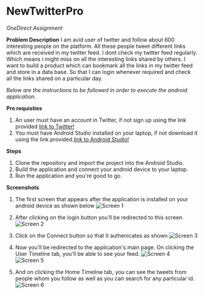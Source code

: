 # NewTwitterPro
*OneDirect Assignment*

**Problem Description**
I am avid user of twitter and  follow about 600 interesting people on the platform. All these people tweet different links which are received in my twitter feed.
I dont check my twitter feed regularly. Which means i might miss on all the interesting links shared by others. I want to build a product which can bookmark all the links in my twitter feed and store in a data base. So that I can login whenever required and check all the links shared on  a particular day.


*Below are the instructions to be followed in order to execute the android application.*

**Pre requisties**
1. An user must have an account in Twitter, if not sign up using the link provided [link to Twitter!](https://twitter.com/i/flow/signup?lang=en)
2. You must have Android Studio installed on your laptop, if not download it using the link provided.[link to Android Studio!](https://developer.android.com/studio/)


**Steps**
1. Clone the repository and import the project into the Android Studio.
2. Build the application and connect your android device to your laptop.
3. Run the application and you're good to go.


**Screenshots**
1. The first screen that appears after the application is installed on your android device as shown below ![Screen 1](/screen1.png)

2. After clicking on the login button you'll be redirected to this screen ![Screen 2](/screen2.png)

3. Click on the Connect button so that it authenicates as shown ![Screen 3](/screen3.png)

4. Now you'll be redirected to the application's main page. On clicking the User Timeline tab, you'll be able to see your feed. ![Screen 4](/screen4.png)![Screen 5](/screen5.png)

5. And on clicking the Home Timeline tab, you can see the tweets from people whom you follow as well as you can search for any particular id. ![Screen 6](/screen6.png)
